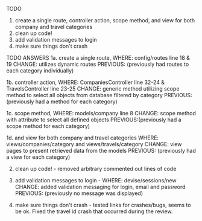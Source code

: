 TODO
1. create a single route, controller action, scope method, and view for both company and travel categories
2. clean up code!
3. add validation messages to login
4. make sure things don't crash

TODO ANSWERS
1a. create a single route,
  WHERE: config/routes line 18 & 19
  CHANGE: utilizes dynamic routes
  PREVIOUS: (previously had routes to each category individually)

1b. controller action,
  WHERE: CompaniesController line 32-24 & TravelsController line 23-25
  CHANGE: generic method utilizing scope method to select all objects from database filtered by category
  PREVIOUS: (previously had a method for each category)

1c. scope method,
  WHERE: models/company line 8
  CHANGE: scope method with attribute to select all defined objects
  PREVIOUS:(previously had a scope method for each category)

1d. and view for both company and travel categories
  WHERE: views/companies/category and views/travels/category
  CHANGE: view pages to present retrieved data from the models
  PREVIOUS: (previously had a view for each category)

2. clean up code! - removed arbitrary commented out lines of code

3. add validation messages to login -
  WHERE: devise/sessions/new
  CHANGE: added validation messaging for login, email and password
  PREVIOUS: (previously no message was displayed)

4. make sure things don't crash - tested links for crashes/bugs, seems to be ok. Fixed the travel id crash that occurred during the review.
